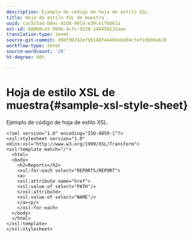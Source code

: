 ```yaml
---
description: Ejemplo de código de hoja de estilo XSL.
title: Hoja de estilo XSL de muestra
uuid: cac5c5ad-b0ec-45d8-901d-e39ce1f6d61a
exl-id: 688b0ce5-999b-4cfc-9228-146450132aee
translation-type: tm+mt
source-git-commit: d9df90242ef96188f4e4b5e6d04cfef196b0a628
workflow-type: tm+mt
source-wordcount: '20'
ht-degree: 40%

---
```


# Hoja de estilo XSL de muestra{#sample-xsl-style-sheet}

Ejemplo de código de hoja de estilo XSL.

```
<?xml version="1.0" encoding="ISO-8859-1"?>
<xsl:stylesheet version="1.0" xmlns:xsl="http://www.w3.org/1999/XSL/Transform">
<xsl:template match="/">
  <html>
  <body>
    <h2>Reports</h2>
    <xsl:for-each select="REPORTS/REPORT">
    <a>
    <xsl:attribute name="href">
    <xsl:value-of select="PATH"/>
    </xsl:attribute>
    <xsl:value-of select="NAME"/>
    </a><p/>
    </xsl:for-each>
  </body>
  </html>
</xsl:template>
</xsl:stylesheet>
```
